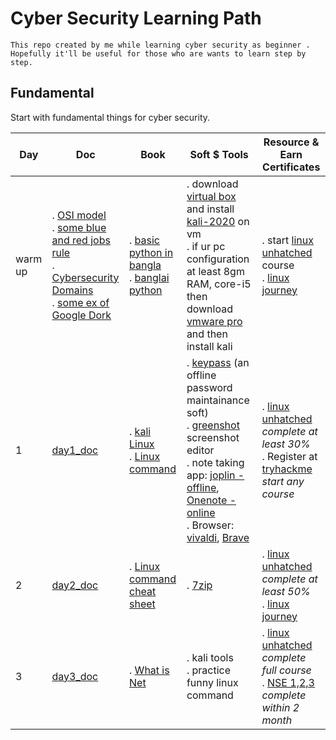 # Cyber Security Learning Path
`This repo created by me while learning cyber security as beginner . Hopefully it'll be useful for those who are wants to learn step by step.`

## Fundamental 
Start with fundamental things for cyber security.

| Day | Doc | Book | Soft $ Tools | Resource & Earn Certificates |
| --- | --- | --- | --- | --- |  
| warm up |. [OSI model](./Doc/osi_model.md) <br/>. [some blue and red jobs rule](./Doc/some_blue_and_red_team_job_rules.md)<br/>. [Cybersecurity Domains](./Doc/cyber_security_domains.md)<br/>. [some ex of Google Dork](./Doc/ex_of_google_dork.md) | . [basic python in bangla](http://pybook.subeen.com/) <br/> . [banglai python ](https://python.howtocode.dev/) |. download [virtual box](https://www.virtualbox.org/wiki/Downloads) and install [kali-2020](https://kali.download/virtual-images/kali-2022.3/kali-linux-2022.3-virtualbox-amd64.7z) on vm<br/>. if ur pc configuration at least 8gm RAM, core-i5 then download [vmware pro](https://customerconnect.vmware.com/en/downloads/info/slug/desktop_end_user_computing/vmware_workstation_pro/16_0#product_downloads) and then install kali |. start [linux unhatched](https://www.netacad.com/courses/os-it/ndg-linux-unhatched) course <br/>. [linux journey](https://linuxjourney.com/lesson/the-shell)|
| 1 | [day1_doc](./Doc/day1_doc.md)  | . [kali Linux](./Book/kali_linux.pdf) <br/>.  [Linux command](./Book/Linux_Basic_Commands%20(2).pdf) | . [keypass]( https://keepass.info/download.html) (an offline password maintainance soft)<br/>. [greenshot](https://getgreenshot.org/downloads/) screenshot editor <br/>. note taking app: [joplin -offline](https://joplinapp.org/), [Onenote -online](https://www.onenote.com/download)<br/>. Browser: [vivaldi](https://downloads.vivaldi.com/stable/Vivaldi.5.4.2753.51.x64.exe), [Brave](https://laptop-updates.brave.com/latest/winx64) |. [linux unhatched](https://www.netacad.com/courses/os-it/ndg-linux-unhatched) _complete at least 30%_ <br/>. Register at [tryhackme](https://tryhackme.com/hacktivities) _start any course_|
| 2 | [day2_doc](./Doc/day2_doc.md) | . [Linux command cheat sheet](./Book/LinuxCommandLineCheatSheet.pdf) <br/>|. [7zip](https://www.7-zip.org/download.html) |. [linux unhatched](https://www.netacad.com/courses/os-it/ndg-linux-unhatched) _complete at least 50%_ <br/>. [linux journey](https://linuxjourney.com/lesson/the-shell) |
| 3 | [day3_doc](./Doc/day3_doc.md) | . [What is Net](./Book/What_is_NAT.pdf) <br/>|. kali tools <br/>. practice funny linux command|. [linux unhatched](https://www.netacad.com/courses/os-it/ndg-linux-unhatched) _complete full course_ <br/>. [NSE 1,2,3](https://www.fortinet.com/training-certification) _complete within 2 month_|
